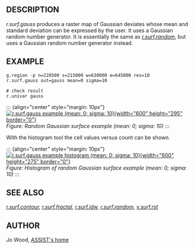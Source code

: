## DESCRIPTION

*r.surf.gauss* produces a raster map of Gaussian deviates whose mean and
standard deviation can be expressed by the user. It uses a Gaussian
random number generator. It is essentially the same as
*[r.surf.random](r.surf.random.html)*, but uses a Gaussian random number
generator instead.

## EXAMPLE

```
g.region -p n=228500 s=215000 w=630000 e=645000 res=10
r.surf.gauss out=gauss mean=0 sigma=10

# check result
r.univar gauss
```

::: {align="center" style="margin: 10px"}
[![r.surf.gauss example (mean: 0; sigma:
10)](r_surf_gauss.jpg){width="600" height="295"
border="0"}](r_surf_gauss.jpg)\
*Figure: Random Gaussian surface example (mean: 0; sigma: 10)*
:::

With the histogram tool the cell values versus count can be shown.

::: {align="center" style="margin: 10px"}
[![r.surf.gauss example histogram (mean: 0; sigma:
10)](r_surf_gauss_hist.png){width="600" height="275"
border="0"}](r_surf_gauss_hist.png)\
*Figure: Histogram of random Gaussian surface example (mean: 0; sigma:
10)*
:::

## SEE ALSO

*[r.surf.contour](r.surf.contour.html),
[r.surf.fractal](r.surf.fractal.html), [r.surf.idw](r.surf.idw.html),
[r.surf.random](r.surf.random.html), [v.surf.rst](v.surf.rst.html)*

## AUTHOR

Jo Wood, [ASSIST\'s home](http://www.geog.le.ac.uk/assist/index.html)
